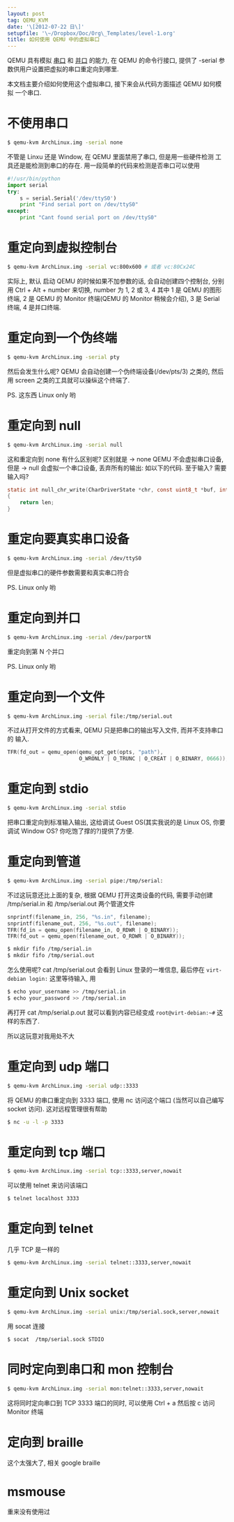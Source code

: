 ```yaml
---
layout: post
tag: QEMU_KVM
date: '\[2012-07-22 日\]'
setupfile: '\~/Dropbox/Doc/Org\_Templates/level-1.org'
title: 如何使用 QEMU 中的虚拟串口
---
```


QEMU 具有模拟 [串口](http://en.wikipedia.org/wiki/Serial_port) 和
[并口](http://en.wikipedia.org/wiki/Parallel_port) 的能力, 在 QEMU
的命令行接口, 提供了 -serial 参数供用户设置把虚拟的串口重定向到哪里.

本文档主要介绍如何使用这个虚拟串口, 接下来会从代码方面描述 QEMU 如何模拟
一个串口.

不使用串口
==========

``` bash
$ qemu-kvm ArchLinux.img -serial none
```

不管是 Linxu 还是 Window, 在 QEMU 里面禁用了串口, 但是用一些硬件检测
工具还是能检测到串口的存在. 用一段简单的代码来检测是否串口可以使用

``` python
#!/usr/bin/python
import serial
try:
    s = serial.Serial('/dev/ttyS0')
    print "Find serial port on /dev/ttyS0"
except:
    print "Cant found serial port on /dev/ttyS0"
```

重定向到虚拟控制台
==================

``` bash
$ qemu-kvm ArchLinux.img -serial vc:800x600 # 或者 vc:80Cx24C
```

实际上, 默认 启动 QEMU 的时候如果不加参数的话, 会自动创建四个控制台,
分别用 Ctrl + Alt + number 来切换, number 为 1, 2 或 3, 4 其中 1 是 QEMU
的图形终端, 2 是 QEMU 的 Monitor 终端(QEMU 的 Monitor 稍候会介绍), 3 是
Serial 终端, 4 是并口终端.

重定向到一个伪终端
==================

``` bash
$ qemu-kvm ArchLinux.img -serial pty
```

然后会发生什么呢? QEMU 会自动创建一个伪终端设备(/dev/pts/3) 之类的, 然后
用 screen 之类的工具就可以操纵这个终端了.

PS. 这东西 Linux only 哟

重定向到 null
=============

``` bash
$ qemu-kvm ArchLinux.img -serial null
```

这和重定向到 none 有什么区别呢? 区别就是 -\> none QEMU 不会虚拟串口设备,
但是 -\> null 会虚拟一个串口设备, 丢弃所有的输出: 如以下的代码.
至于输入? 需要输入吗?

``` c
static int null_chr_write(CharDriverState *chr, const uint8_t *buf, int len)
{
    return len;
}
```

重定向要真实串口设备
====================

``` bash
$ qemu-kvm ArchLinux.img -serial /dev/ttyS0
```

但是虚拟串口的硬件参数需要和真实串口符合

PS. Linux only 哟

重定向到并口
============

``` bash
$ qemu-kvm ArchLinux.img -serial /dev/parportN
```

重定向到第 N 个并口

PS. Linux only 哟

重定向到一个文件
================

``` bash
$ qemu-kvm ArchLinux.img -serial file:/tmp/serial.out
```

不过从打开文件的方式看来, QEMU 只是把串口的输出写入文件,
而并不支持串口的 输入.

``` c
TFR(fd_out = qemu_open(qemu_opt_get(opts, "path"),
                       O_WRONLY | O_TRUNC | O_CREAT | O_BINARY, 0666));
```

重定向到 stdio
==============

``` bash
$ qemu-kvm ArchLinux.img -serial stdio
```

把串口重定向到标准输入输出, 这给调试 Guest OS(其实我说的是 Linux OS,
你要调试 Window OS? 你吃饱了撑的?)提供了方便.

重定向到管道
============

``` bash
$ qemu-kvm ArchLinux.img -serial pipe:/tmp/serial:
```

不过这玩意还比上面的复杂, 根据 QEMU 打开这类设备的代码, 需要手动创建
/tmp/serial.in 和 /tmp/serial.out 两个管道文件

``` c
snprintf(filename_in, 256, "%s.in", filename);
snprintf(filename_out, 256, "%s.out", filename);
TFR(fd_in = qemu_open(filename_in, O_RDWR | O_BINARY));
TFR(fd_out = qemu_open(filename_out, O_RDWR | O_BINARY));
```

``` bash
$ mkdir fifo /tmp/serial.in
$ mkdir fifo /tmp/serial.out
```

怎么使用呢? cat /tmp/serial.out 会看到 Linux 登录的一堆信息, 最后停在
`virt-debian login:` 这里等待输入, 用

``` bash
$ echo your_username >> /tmp/serial.in
$ echo your_password >> /tmp/serial.in
```

再打开 cat /tmp/serial.p.out 就可以看到内容已经变成
`root@virt-debian:~#` 这样的东西了.

所以这玩意对我用处不大

重定向到 udp 端口
=================

``` bash
$ qemu-kvm ArchLinux.img -serial udp::3333
```

将 QEMU 的串口重定向到 3333 端口, 使用 nc 访问这个端口 (当然可以自己编写
socket 访问). 这对远程管理很有帮助

``` bash
$ nc -u -l -p 3333
```

重定向到 tcp 端口
=================

``` bash
$ qemu-kvm ArchLinux.img -serial tcp::3333,server,nowait
```

可以使用 telnet 来访问该端口

``` bash
$ telnet localhost 3333
```

重定向到 telnet
===============

几乎 TCP 是一样的

``` bash
$ qemu-kvm ArchLinux.img -serial telnet::3333,server,nowait
```

重定向到 Unix socket
====================

``` bash
$ qemu-kvm ArchLinux.img -serial unix:/tmp/serial.sock,server,nowait
```

用 socat 连接

``` bash
$ socat  /tmp/serial.sock STDIO
```

同时定向到串口和 mon 控制台
===========================

``` bash
$ qemu-kvm ArchLinux.img -serial mon:telnet::3333,server,nowait
```

这将同时定向串口到 TCP 3333 端口的同时, 可以使用 Ctrl + a 然后按 c 访问
Monitor 终端

定向到 braille
==============

这个太强大了, 相关 google braille

msmouse
=======

重来没有使用过
